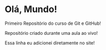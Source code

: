 # Olá, Mundo!
 Primeiro Repositório do curso de Git e GitHub!

Repositório criado durante uma aula ao vivo!

Essa linha eu adicionei diretamente no site!
